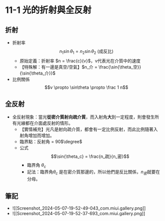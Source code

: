 # 11-1 光的折射與全反射
## 折射
- 折射率 $$n_1 \sin\theta_1 = n_2 \sin\theta_2 \ \text{(成反比)}$$
	- 原始定義：折射率 $n = \frac{c}{v}$，v代表光在介質中的速度
	- 【特殊解：有一邊是真空/空氣】$n_介 = \frac{\sin{\theta_空}}{\sin{\theta_介}}$
- 比例關係 $$v \propto \sin\theta \propto \frac 1 n$$
## 全反射
- 全反射現象：當光**從密介質射向疏介質**，而入射角**大**到一定程度，則會發生所有光線都在介面處反射的情形。
	- 【實情補充】光凡是射向疏介質，都會有一定比例反射，而此比例隨著入射角增加而增加。
	- 臨界點：反射角 = 90$\degree$
	- 公式 $$\sin{\theta_c} = \frac{n_疏}{n_密}$$
		- 臨界角 $\theta_c$
		- 記法：臨界角$\theta_c$ 是在密介質那邊的，所以他們是反比關係，$n_密$就要在分母。
## 筆記
- ![[Screenshot_2024-05-07-19-52-49-043_com.miui.gallery.png]]
- ![[Screenshot_2024-05-07-19-52-37-693_com.miui.gallery.png]]